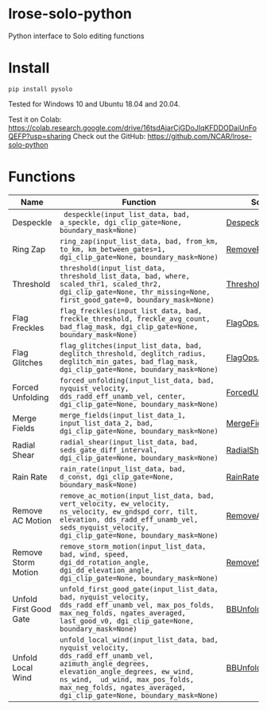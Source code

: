 # lrose-solo-python
Python interface to Solo editing functions

# Install 

```shell
pip install pysolo
```
Tested for Windows 10 and Ubuntu 18.04 and 20.04.

Test it on Colab: https://colab.research.google.com/drive/16tsdAjarCjGDoJIqKFDDODaiUnFoQEFP?usp=sharing
Check out the GitHub: https://github.com/NCAR/lrose-solo-python

# Functions

Name | Function | Source
------------ | ------------- | -------------
Despeckle | ` despeckle(input_list_data, bad, a_speckle, dgi_clip_gate=None, boundary_mask=None)` | [Despeckle.cc](https://github.com/NCAR/lrose-core/blob/master/codebase/libs/Solo/src/Solo/Despeckle.cc)
Ring Zap | `ring_zap(input_list_data, bad, from_km, to_km, km_between_gates=1, dgi_clip_gate=None, boundary_mask=None)` | [RemoveRing.cc](https://github.com/NCAR/lrose-core/blob/master/codebase/libs/Solo/src/Solo/RemoveRing.cc)
Threshold | ` threshold(input_list_data, threshold_list_data, bad, where, scaled_thr1, scaled_thr2, dgi_clip_gate=None, thr_missing=None, first_good_gate=0, boundary_mask=None) ` | [ThresholdField.cc](https://github.com/NCAR/lrose-core/blob/master/codebase/libs/Solo/src/Solo/ThresholdField.cc)
Flag Freckles | `flag_freckles(input_list_data, bad, freckle_threshold, freckle_avg_count, bad_flag_mask, dgi_clip_gate=None, boundary_mask=None)` | [FlagOps.cc](https://github.com/NCAR/lrose-core/blob/master/codebase/libs/Solo/src/Solo/FlagOps.cc)
Flag Glitches | `flag_glitches(input_list_data, bad, deglitch_threshold, deglitch_radius, deglitch_min_gates, bad_flag_mask, dgi_clip_gate=None, boundary_mask=None)` | [FlagOps.cc](https://github.com/NCAR/lrose-core/blob/master/codebase/libs/Solo/src/Solo/FlagOps.cc)
Forced Unfolding | `forced_unfolding(input_list_data, bad, nyquist_velocity, dds_radd_eff_unamb_vel, center, dgi_clip_gate=None, boundary_mask=None)` | [ForcedUnfolding.cc](https://github.com/NCAR/lrose-core/blob/master/codebase/libs/Solo/src/Solo/ForcedUnfolding.cc)
Merge Fields | `merge_fields(input_list_data_1, input_list_data_2, bad, dgi_clip_gate=None, boundary_mask=None)` | [MergeFields.cc](https://github.com/NCAR/lrose-core/blob/master/codebase/libs/Solo/src/Solo/MergeFields.cc)
Radial Shear | `radial_shear(input_list_data, bad, seds_gate_diff_interval, dgi_clip_gate=None, boundary_mask=None)` | [RadialShear.cc](https://github.com/NCAR/lrose-core/blob/master/codebase/libs/Solo/src/Solo/RadialShear.cc)
Rain Rate | `rain_rate(input_list_data, bad, d_const, dgi_clip_gate=None, boundary_mask=None)` | [RainRate.cc](https://github.com/NCAR/lrose-core/blob/master/codebase/libs/Solo/src/Solo/RainRate.cc) 
Remove AC Motion | `remove_ac_motion(input_list_data, bad, vert_velocity, ew_velocity, ns_velocity, ew_gndspd_corr, tilt, elevation, dds_radd_eff_unamb_vel, seds_nyquist_velocity, dgi_clip_gate=None, boundary_mask=None)` | [RemoveAcMotion.cc](https://github.com/NCAR/lrose-core/blob/master/codebase/libs/Solo/src/Solo/RemoveAcMotion.cc)
Remove Storm Motion | `remove_storm_motion(input_list_data, bad, wind, speed, dgi_dd_rotation_angle, dgi_dd_elevation_angle, dgi_clip_gate=None, boundary_mask=None)` |  [RemoveSurface.cc](https://github.com/NCAR/lrose-core/blob/master/codebase/libs/Solo/src/Solo/RemoveSurface.cc)
Unfold First Good Gate | `unfold_first_good_gate(input_list_data, bad, nyquist_velocity, dds_radd_eff_unamb_vel, max_pos_folds, max_neg_folds, ngates_averaged, last_good_v0, dgi_clip_gate=None, boundary_mask=None)` | [BBUnfolding.cc](https://github.com/NCAR/lrose-core/blob/master/codebase/libs/Solo/src/Solo/BBUnfolding.cc)
Unfold Local Wind | `unfold_local_wind(input_list_data, bad, nyquist_velocity, dds_radd_eff_unamb_vel, azimuth_angle_degrees, elevation_angle_degrees, ew_wind,  ns_wind,  ud_wind, max_pos_folds, max_neg_folds, ngates_averaged, dgi_clip_gate=None, boundary_mask=None)` | [BBUnfolding.cc](https://github.com/NCAR/lrose-core/blob/master/codebase/libs/Solo/src/Solo/BBUnfolding.cc)
